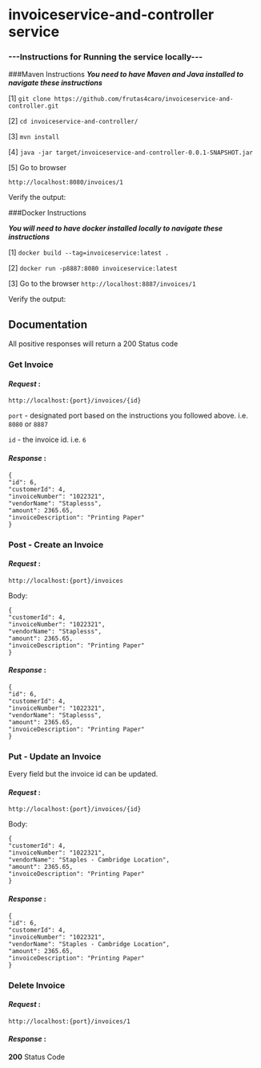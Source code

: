 # invoiceservice-and-controller service


### ---Instructions for Running the service locally---

###Maven Instructions
***You need to have Maven and Java installed to navigate these instructions***

[1]
`git clone https://github.com/frutas4caro/invoiceservice-and-controller.git`

[2] `cd invoiceservice-and-controller/`

[3] `mvn install`

[4] `java -jar target/invoiceservice-and-controller-0.0.1-SNAPSHOT.jar`

[5] Go to browser

`http://localhost:8080/invoices/1`

Verify the output: 


###Docker Instructions

***You will need to have docker installed locally to navigate these instructions***

[1] `docker build --tag=invoiceservice:latest .`

[2] `docker run -p8887:8080 invoiceservice:latest`

[3] Go to the browser
`http://localhost:8887/invoices/1`

Verify the output:

## Documentation

All positive responses will return a 200 Status code

### Get Invoice

#### *Request* :
`http://localhost:{port}/invoices/{id}`
 
`port` - designated port based on the instructions you followed above. i.e. `8080` or `8887`

`id` - the invoice id. i.e. `6`

#### *Response* :

```
{
"id": 6,
"customerId": 4,
"invoiceNumber": "1022321",
"vendorName": "Staplesss",
"amount": 2365.65,
"invoiceDescription": "Printing Paper"
}
```

### Post - Create an Invoice

#### *Request* :
`http://localhost:{port}/invoices`

Body:
```
{
"customerId": 4,
"invoiceNumber": "1022321",
"vendorName": "Staplesss",
"amount": 2365.65,
"invoiceDescription": "Printing Paper"
}
```

#### *Response* :

```
{
"id": 6,
"customerId": 4,
"invoiceNumber": "1022321",
"vendorName": "Staplesss",
"amount": 2365.65,
"invoiceDescription": "Printing Paper"
}
```


### Put - Update an Invoice

Every field but the invoice id can be updated.

#### *Request* :

`http://localhost:{port}/invoices/{id}`

Body:

```
{
"customerId": 4,
"invoiceNumber": "1022321",
"vendorName": "Staples - Cambridge Location",
"amount": 2365.65,
"invoiceDescription": "Printing Paper"
}
```


#### *Response* :

```
{
"id": 6,
"customerId": 4,
"invoiceNumber": "1022321",
"vendorName": "Staples - Cambridge Location",
"amount": 2365.65,
"invoiceDescription": "Printing Paper"
}
```


### Delete Invoice

#### *Request* :

`http://localhost:{port}/invoices/1`

#### *Response* :
**200** Status Code

